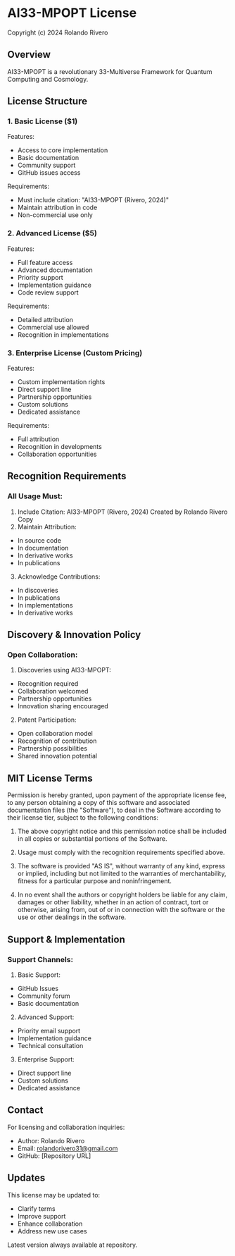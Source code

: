# AI33-MPOPT License

Copyright (c) 2024 Rolando Rivero

## Overview
AI33-MPOPT is a revolutionary 33-Multiverse Framework for Quantum Computing and Cosmology.

## License Structure

### 1. Basic License ($1)
Features:
- Access to core implementation
- Basic documentation
- Community support
- GitHub issues access

Requirements:
- Must include citation: "AI33-MPOPT (Rivero, 2024)"
- Maintain attribution in code
- Non-commercial use only

### 2. Advanced License ($5)
Features:
- Full feature access
- Advanced documentation
- Priority support
- Implementation guidance
- Code review support

Requirements:
- Detailed attribution
- Commercial use allowed
- Recognition in implementations

### 3. Enterprise License (Custom Pricing)
Features:
- Custom implementation rights
- Direct support line
- Partnership opportunities
- Custom solutions
- Dedicated assistance

Requirements:
- Full attribution
- Recognition in developments
- Collaboration opportunities

## Recognition Requirements

### All Usage Must:
1. Include Citation:
AI33-MPOPT (Rivero, 2024)
Created by Rolando Rivero
Copy
2. Maintain Attribution:
- In source code
- In documentation
- In derivative works
- In publications

3. Acknowledge Contributions:
- In discoveries
- In publications
- In implementations
- In derivative works

## Discovery & Innovation Policy

### Open Collaboration:
1. Discoveries using AI33-MPOPT:
- Recognition required
- Collaboration welcomed
- Partnership opportunities
- Innovation sharing encouraged

2. Patent Participation:
- Open collaboration model
- Recognition of contribution
- Partnership possibilities
- Shared innovation potential

## MIT License Terms

Permission is hereby granted, upon payment of the appropriate license fee, to any person obtaining a copy of this software and associated documentation files (the "Software"), to deal in the Software according to their license tier, subject to the following conditions:

1. The above copyright notice and this permission notice shall be included in all copies or substantial portions of the Software.

2. Usage must comply with the recognition requirements specified above.

3. The software is provided "AS IS", without warranty of any kind, express or implied, including but not limited to the warranties of merchantability, fitness for a particular purpose and noninfringement.

4. In no event shall the authors or copyright holders be liable for any claim, damages or other liability, whether in an action of contract, tort or otherwise, arising from, out of or in connection with the software or the use or other dealings in the software.

## Support & Implementation

### Support Channels:
1. Basic Support:
- GitHub Issues
- Community forum
- Basic documentation

2. Advanced Support:
- Priority email support
- Implementation guidance
- Technical consultation

3. Enterprise Support:
- Direct support line
- Custom solutions
- Dedicated assistance

## Contact

For licensing and collaboration inquiries:
- Author: Rolando Rivero
- Email: rolandorivero31@gmail.com
- GitHub: [Repository URL]

## Updates

This license may be updated to:
- Clarify terms
- Improve support
- Enhance collaboration
- Address new use cases

Latest version always available at repository.

